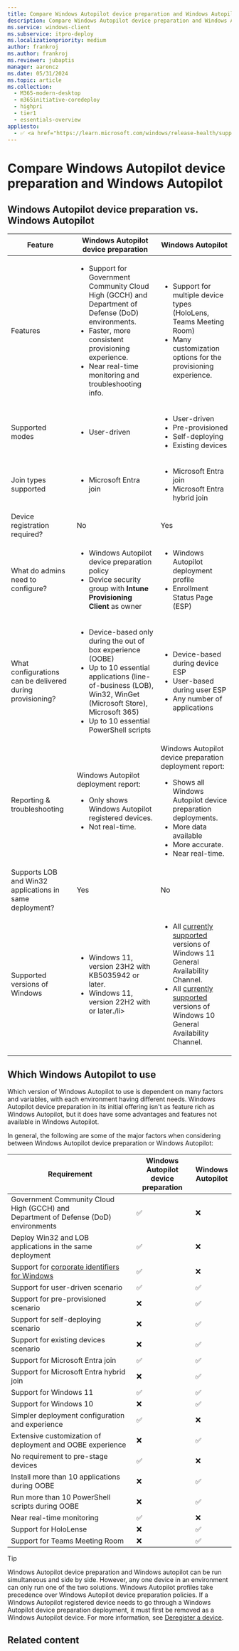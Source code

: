 ```yaml
---
title: Compare Windows Autopilot device preparation and Windows Autopilot
description: Compare Windows Autopilot device preparation and Windows Autopilot features and when to use each.
ms.service: windows-client
ms.subservice: itpro-deploy
ms.localizationpriority: medium
author: frankroj
ms.author: frankroj
ms.reviewer: jubaptis
manager: aaroncz
ms.date: 05/31/2024
ms.topic: article
ms.collection:
  - M365-modern-desktop
  - m365initiative-coredeploy
  - highpri
  - tier1
  - essentials-overview
appliesto:
  - ✅ <a href="https://learn.microsoft.com/windows/release-health/supported-versions-windows-client" target="_blank">Windows 11</a>
---
```


# Compare Windows Autopilot device preparation and Windows Autopilot

## Windows Autopilot device preparation vs. Windows Autopilot

| Feature | **Windows Autopilot<br>device preparation** | **Windows Autopilot** |
| --- | --- | --- |
| Features | <ul><li>Support for Government Community Cloud High (GCCH) and Department of Defense (DoD) environments.</li><li>Faster, more consistent provisioning experience.</li><li>Near real-time monitoring and troubleshooting info.</li></ul> | <ul><li>Support for multiple device types (HoloLens, Teams Meeting Room)</li><li>Many customization options for the provisioning experience.</li></ul> |
| Supported modes | <ul><li>User-driven</li></ul> | <ul><li>User-driven</li><li>Pre-provisioned</li><li>Self-deploying</li><li>Existing devices</li></ul>|
| Join types supported | <ul><li>Microsoft Entra join</li></ul> | <ul><li>Microsoft Entra join</li><li>Microsoft Entra hybrid join</li></ul> |
|Device registration required? | No | Yes |
| What do admins need to configure? | <ul><li>Windows Autopilot device preparation policy</li><li>Device security group with **Intune Provisioning Client** as owner</li></ul> | <ul><li>Windows Autopilot deployment profile</li><li>Enrollment Status Page (ESP)</li></ul> |
| What configurations can be delivered during provisioning? | <ul><li>Device-based only during the out of box experience (OOBE)</li><li>Up to 10 essential applications (line-of-business (LOB), Win32, WinGet (Microsoft Store), Microsoft 365)</li><li>Up to 10 essential PowerShell scripts</li></ul> | <ul><li>Device-based during device ESP</li><li>User-based during user ESP</li><li>Any number of applications</li></ul> |
| Reporting & troubleshooting | Windows Autopilot deployment report:<ul><li> Only shows Windows Autopilot registered devices.</li><li>Not real-time.</li></ul> | Windows Autopilot device preparation deployment report:<ul><li>Shows all Windows Autopilot device preparation deployments.<li>More data available</li><li>More accurate.</li><li>Near real-time.</li></ul> |
| Supports LOB and Win32 applications in same deployment? | Yes | No |
| Supported versions of Windows | <ul><li>Windows 11, version 23H2 with KB5035942 or later.</li><li> Windows 11, version 22H2 with or later./li></ul> | <ul><li>All [currently supported](/windows/release-health/supported-versions-windows-client#windows-11-supported-versions) versions of Windows 11 General Availability Channel.</li><li>All [currently supported](/windows/release-health/supported-versions-windows-client#windows-10-supported-versions) versions of Windows 10 General Availability Channel.</li></ul> |

## Which Windows Autopilot to use

Which version of Windows Autopilot to use is dependent on many factors and variables, with each environment having different needs. Windows Autopilot device preparation in its initial offering isn't as feature rich as Windows Autopilot, but it does have some advantages and features not available in Windows Autopilot.

In general, the following are some of the major factors when considering between Windows Autopilot device preparation or Windows Autopilot:

| Requirement | **Windows Autopilot<br>device preparation** | **Windows<br>Autopilot** |
| --- | --- | --- |
| Government Community Cloud High (GCCH) and<br>Department of Defense (DoD) environments | ✅ | ❌ |
| Deploy Win32 and LOB applications in the same deployment | ✅ | ❌ |
| Support for [corporate identifiers for Windows](overview.md#corporate-identifiers-for-windows) | ✅ | ❌ |
| Support for user-driven scenario | ✅ | ✅ |
| Support for pre-provisioned scenario | ❌ | ✅ |
| Support for self-deploying scenario | ❌ | ✅ |
| Support for existing devices scenario | ❌ | ✅ |
| Support for Microsoft Entra join | ✅ | ✅ |
| Support for Microsoft Entra hybrid join | ❌ | ✅ |
| Support for Windows 11 | ✅ | ✅ |
| Support for Windows 10 | ❌ | ✅ |
| Simpler deployment configuration and experience | ✅ | ❌ |
| Extensive customization of deployment and OOBE experience | ❌ | ✅ |
| No requirement to pre-stage devices | ✅ | ❌ |
| Install more than 10 applications during OOBE | ❌ | ✅ |
| Run more than 10 PowerShell scripts during OOBE | ❌ | ✅ |
| Near real-time monitoring | ✅ | ❌ |
| Support for HoloLense | ❌ | ✅ |
| Support for Teams Meeting Room | ❌ | ✅ |

> [!TIP]
>
> Windows Autopilot device preparation and Windows autopilot can be run simultaneous and side by side. However, any one device in an environment can only run one of the two solutions. Windows Autopilot profiles take precedence over Windows Autopilot device preparation policies. If a Windows Autopilot registered device needs to go through a Windows Autopilot device preparation deployment, it must first be removed as a Windows Autopilot device. For more information, see [Deregister a device](../registration-overview.md#deregister-a-device).

## Related content
